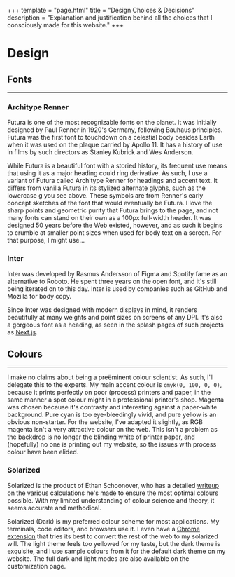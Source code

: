 +++
template = "page.html"
title = "Design Choices & Decisions"
description = "Explanation and justification behind all the choices that I consciously made for this website."
+++

# Desi<span class="ss01">gn</span>

## Fonts
<hr>

### Architype Renner
<aside>Futura is one of the most recognizable fonts on the planet. It was initially designed by Paul Renner in 1920's Germany, following Bauhaus principles. Futura was the first font to touchdown on a celestial body besides Earth when it was used on the plaque carried by Apollo 11. It has a history of use in films by such directors as Stanley Kubrick and Wes Anderson.</aside>

While Futura is a beautiful font with a storied history, its frequent use means that using it as a major heading could ring derivative. 
As such, I use a variant of Futura called Architype Renner for headings and accent text. 
It differs from vanilla Futura in its stylized alternate glyphs, such as the lowercase g you see above. 
These symbols are from Renner's early concept sketches of the font that would eventually be Futura. 
I love the sharp points and geometric purity that Futura brings to the page, and not many fonts can stand on their own as a 100px full-width header. 
It was designed 50 years before the Web existed, however, and as such it begins to crumble at smaller point sizes when used for body text on a screen. 
For that purpose, I might use…

### Inter
<aside>Inter was developed by Rasmus Andersson of Figma and Spotify fame as an alternative to Roboto. 
He spent three years on the open font, and it's still being iterated on to this day. 
Inter is used by companies such as GitHub and Mozilla for body copy.</aside>

Since Inter was designed with modern displays in mind, it renders beautifully at many weights and point sizes on screens of any DPI. 
It's also a gorgeous font as a heading, as seen in the splash pages of such projects as [Next.js](https://nextjs.org/).

## Colours
<hr>

I make no claims about being a preëminent colour scientist. 
As such, I'll delegate this to the experts. 
My main accent colour is `cmyk(0, 100, 0, 0)`, because it prints perfectly on poor (process) printers and paper, in the same manner a spot colour might in a professional printer's shop. 
Magenta was chosen because it's contrasty and interesting against a paper-white background. 
Pure cyan is too eye-bleedingly vivid, and pure yellow is an obvious non-starter. 
For the website, I've adapted it slightly, as RGB magenta isn't a very attractive colour on the web. 
This isn't a problem as the backdrop is no longer the blinding white of printer paper, and (hopefully) no one is printing out my website, so the issues with process colour have been elided.


### Solarized
<aside>Solarized is the product of Ethan Schoonover, who has a detailed <a href="https://ethanschoonover.com/solarized/">writeup</a> on the various calculations he's made to ensure the most optimal colours possible. 
With my limited understanding of colour science and theory, it seems accurate and methodical.
</aside>

Solarized (Dark) is my preferred colour scheme for most applications. 
My terminals, code editors, and browsers use it. 
I even have a [Chrome extension](https://darkreader.org/) that tries its best to convert the rest of the web to my solarized will. 
The light theme feels too yellowed for my taste, but the dark theme is exquisite, and I use sample colours from it for the default dark theme on my website. 
The full dark and light modes are also available on the <a class=broken-link future-href="/colour-themes">customization</a> page.
